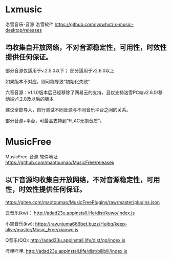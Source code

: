 # Lxmusic
洛雪音乐-音源
洛雪软件 https://github.com/lyswhut/lx-music-desktop/releases

均收集自开放网络，不对音源稳定性，可用性，时效性提供任何保证。
-------

部分音源仅适用于v.2.5.0以下； 部分适用于v2.6.0以上

如果版本不对应，则可能导致“初始化失败”

六音音源：v1.1.0版本后已经移除了网易云的支持，且仅支持洛雪PC端v2.6.0/移动端v1.2.0及以后的版本


建议全部导入，自行测试不同音源与不同音乐平台之间的关系。

部分音源+平台，可最高支持到“FLAC无损音质”。




# MusicFree
MusicFree-音源
软件地址 https://github.com/maotoumao/MusicFree/releases

以下音源均收集自开放网络，不对音源稳定性，可用性，时效性提供任何保证。
-------
https://gitee.com/maotoumao/MusicFreePlugins/raw/master/plugins.json

云音乐(kw)：    http://adad23u.appinstall.life/dist/kuwo/index.js

小窝音乐(kw):   https://raw.niuma666bet.buzz/Huibq/keep-alive/master/Music_Free/xiaowo.js

Q音乐(QQ):      http://adad23u.appinstall.life/dist/qq/index.js

哔哩哔哩:        http://adad23u.appinstall.life/dist/bilibili/index.js
